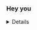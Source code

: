 ### Hey you

<!--
**antoinedenovembre/antoinedenovembre** is a ✨ _special_ ✨ repository because its `README.md` (this file) appears on your GitHub profile.

Here are some ideas to get you started:

- 🔭 I’m currently studying computer science at UCA (Clermont-Ferrand, 63000, France)
- 🤔 I’m looking for help with .NET / WPF
- 📫 How to reach me: aduteyrat@gmail.com
- ⚡ Fun fact: i'm broke

<details>
  <img align="left" alt="stats" src="github-readme-stats-brown-alpha.vercel.app"/>
</details>
-->
<details>
  <img align="left" alt="stats" src="github-readme-stats-brown-alpha.vercel.app"/>
</details>
